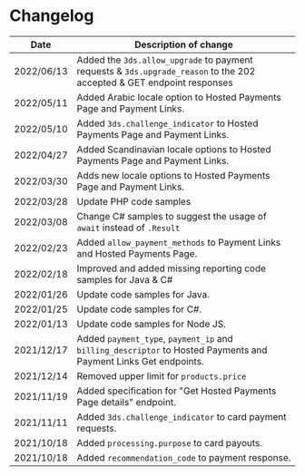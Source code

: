 # Changelog

| Date       | Description of change                                                                                                 |
| ---------- | --------------------------------------------------------------------------------------------------------------------- |
| 2022/06/13 | Added the `3ds.allow_upgrade` to payment requests & `3ds.upgrade_reason` to the 202 accepted & GET endpoint responses |
| 2022/05/11 | Added Arabic locale option to Hosted Payments Page and Payment Links.                                                 |
| 2022/05/10 | Added `3ds.challenge_indicator` to Hosted Payments Page and Payment Links.                                            |
| 2022/04/27 | Added Scandinavian locale options to Hosted Payments Page and Payment Links.                                          |
| 2022/03/30 | Adds new locale options to Hosted Payments Page and Payment Links.                                                    |
| 2022/03/28 | Update PHP code samples                                                                                               |
| 2022/03/08 | Change C# samples to suggest the usage of `await` instead of `.Result`                                                |
| 2022/02/23 | Added `allow_payment_methods` to Payment Links and Hosted Payments Page.                                              |
| 2022/02/18 | Improved and added missing reporting code samples for Java & C#                                                       |
| 2022/01/26 | Update code samples for Java.                                                                                         |
| 2022/01/25 | Update code samples for C#.                                                                                           |
| 2022/01/13 | Update code samples for Node JS.                                                                                      |
| 2021/12/17 | Added `payment_type`, `payment_ip` and `billing_descriptor` to Hosted Payments and Payment Links Get endpoints.       |
| 2021/12/14 | Removed upper limit for `products.price`                                                                              |
| 2021/11/19 | Added specification for "Get Hosted Payments Page details" endpoint.                                                  |
| 2021/11/11 | Added `3ds.challenge_indicator` to card payment requests.                                                             |
| 2021/10/18 | Added `processing.purpose` to card payouts.                                                                           |
| 2021/10/18 | Added `recommendation_code` to payment response.                                                                      |
